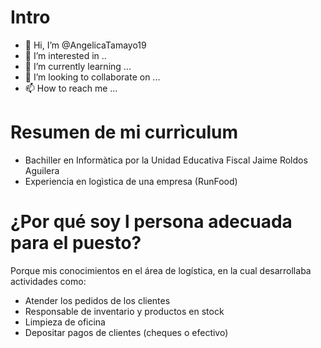 # Intro
- 👋 Hi, I’m @AngelicaTamayo19
- 👀 I’m interested in ..
- 🌱 I’m currently learning ...
- 💞️ I’m looking to collaborate on ...
- 📫 How to reach me ...

# Resumen de mi currìculum
- Bachiller en Informàtica por la Unidad Educativa Fiscal Jaime Roldos Aguilera
- Experiencia en logìstica de una empresa  (RunFood)

# ¿Por qué soy l persona adecuada para el puesto?
Porque mis conocimientos en el área de logística, en la cual desarrollaba actividades como:
-  Atender los pedidos de los clientes
- Responsable de inventario  y productos en stock 
- Limpieza de oficina
-  Depositar pagos de clientes (cheques o efectivo)

